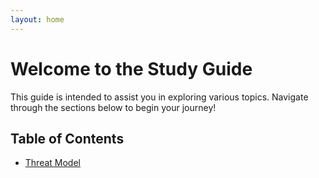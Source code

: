 ```yaml
---
layout: home
---
```


# Welcome to the Study Guide

This guide is intended to assist you in exploring various topics. Navigate through the sections below to begin your journey!

## Table of Contents
- [Threat Model](/Threat_Model/guide.md)